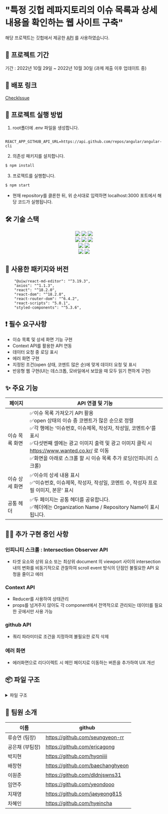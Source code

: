 # "특정 깃헙 레파지토리의 이슈 목록과 상세 내용을 확인하는 웹 사이트 구축"
해당 프로젝트는 깃헙에서 제공한 [API](https://api.github.com/repos/angular/angular-cli/issues) 를 사용하였습니다.

## 📅 프로젝트 기간

기간 : 2022년 10월 29일 ~ 2022년 10월 30일 (과제 제출 이후 업데이트 중)

## 🔗 배포 링크

[CheckIssue](http://team5-checkissue.s3-website.ap-northeast-2.amazonaws.com/)

## 🏁 프로젝트 실행 방법

1. root폴더에 .env 파일을 생성합니다.
```
  REACT_APP_GITHUB_API_URL=https://api.github.com/repos/angular/angular-cli
```
2. 의존성 패키지를 설치합니다.
```zsh
$ npm install
```
3. 프로젝트를 실행합니다.
```zsh
$ npm start
```


- 현재 repository를 클론한 뒤, 위 순서대로 입력하면 localhost:3000 포트에서 해당 코드가 실행됩니다.

## 🛠 기술 스택

<div align=center> 
  <img src="https://img.shields.io/badge/html5-E34F26?style=for-the-badge&logo=html5&logoColor=white"> 
  <img src="https://img.shields.io/badge/css-1572B6?style=for-the-badge&logo=css3&logoColor=white"> 
  <img src="https://img.shields.io/badge/javascript-F7DF1E?style=for-the-badge&logo=javascript&logoColor=black"> 
  <br>

  <img src="https://img.shields.io/badge/react-61DAFB?style=for-the-badge&logo=react&logoColor=black"> 
  <img src="https://img.shields.io/badge/axios-5A29E4?style=for-the-badge&logo=axios&logoColor=white"> 
  <img src="https://img.shields.io/badge/styled_components-DB7093?style=for-the-badge&logo=styled-components&logoColor=white"> 
  <br>
  
  <img src="https://img.shields.io/badge/vs_code-007ACC?style=for-the-badge&logo=visualstudiocode&logoColor=white">
  <img src="https://img.shields.io/badge/react_router_dom-CA4245?style=for-the-badge&logo=reactrouter&logoColor=white">
  <br>
  
  <img src="https://img.shields.io/badge/github-181717?style=for-the-badge&logo=github&logoColor=white">
  <img src="https://img.shields.io/badge/git-F05032?style=for-the-badge&logo=git&logoColor=white">
  <br>
</div>

## 🔰 사용한 패키지와 버전

```
    "@uiw/react-md-editor": "^3.19.3",
    "axios": "^1.1.3",
    "react": "^18.2.0",
    "react-dom": "^18.2.0",
    "react-router-dom": "^6.4.2",
    "react-scripts": "5.0.1",
    "styled-components": "^5.3.6",
```

## ❗️ 필수 요구사항

- 이슈 목록 및 상세 화면 기능 구현
- Context API를 활용한 API 연동
- 데이터 요청 중 로딩 표시
- 에러 화면 구현
- 지정된 조건(open 상태, 코멘트 많은 순)에 맞게 데이터 요청 및 표시
- 반응형 웹 구현(UI는 데스크톱, 모바일에서 보았을 때 모두 읽기 편하게 구현)

## ✨ 주요 기능

| 페이지             | API 연결 및 기능                                                                                                                                                                                                                                                                                     |
| ------------------ | ---------------------------------------------------------------------------------------------------------------------------------------------------------------------------------------------------------------------------------------------------------------------------------------------------- |
| 이슈 목록 화면 | ✅이슈 목록 가져오기 API 활용<br> ✅open 상태의 이슈 중 코멘트가 많은 순으로 정렬<br> ✅각 행에는 ‘이슈번호, 이슈제목, 작성자, 작성일, 코멘트수’를 표시<br>✅다섯번째 셀에는 광고 이미지 출력 및 광고 이미지 클릭 시 https://www.wanted.co.kr/ 로 이동<br>✅화면을 아래로 스크롤 할 시 이슈 목록 추가 로딩(인피니티 스크롤)<br> |
| 이슈 상세 화면        | ✅이슈의 상세 내용 표시<br>✅‘이슈번호, 이슈제목, 작성자, 작성일, 코멘트 수, 작성자 프로필 이미지, 본문' 표시<br>|
| 공통 헤더        | ✅두 페이지는 공통 헤더를 공유합니다.<br>✅헤더에는 Organization Name / Repository Name이 표시됩니다.<br>                                                                                                                                                 |  | 반응형 | ✅모바일<br>✅태블릿 <br>✅PC |


## 🧑‍💻 추가 구현 중인 사항

### 인피니티 스크롤 : Intersection Observer API
- 타겟 요소와 상위 요소 또는 최상위 document 의 viewport 사이의 intersection 내의 변화를 비동기적으로 관찰하여 scroll event 방식의 단점인 불필요한 API 요청을 줄이고 에러 

### Context API
- Reducer를 사용하여 상태관리
- props를 넘겨주지 않아도 각 component에서 전역적으로 관리되는 데이터를 필요한 곳에서만 사용 가능

### github API 
- 쿼리 파라미터로 조건을 지정하여 불필요한 로직 삭제

### 에러 화면
- 에러화면으로 리다이렉트 시 메인 페이지로 이동하는 버튼을 추가하여 UX 개선

## 📦 파일 구조

<details>
<summary>파일 구조</summary>
<div markdown="1">

```
📦src
 ┣ 📂apis
 ┃ ┣ 📜apis.js - api 모듈
 ┃ ┗ 📜instance.js - axios 인스턴스 생성
 ┣ 📂components
 ┃ ┣ 📂Detail
 ┃ ┃ ┣ 📜DetailFrame.jsx - DetailPage 레이아웃
 ┃ ┃ ┣ 📜IssueContent.jsx - Markdown 레이아웃
 ┃ ┃ ┗ 📜IssueInfo.jsx - Issue 상세 정보 
 ┃ ┣ 📂List
 ┃ ┃ ┣ 📜List.jsx - List 모듈
 ┃ ┃ ┗ 📜ListFrame.jsx - ListPage 목록 & 무한스크롤링  
 ┃ ┗ 📂shared
 ┃ ┃ ┣ 📜Advertisement.jsx - 광고 배너 컴포넌트
 ┃ ┃ ┣ 📜Error.jsx - 에러 컴포넌트
 ┃ ┃ ┣ 📜Header.jsx
 ┃ ┃ ┣ 📜NotFound.jsx - 에러 컴포넌트(404)
 ┃ ┃ ┗ 📜Spinner.jsx - 로딩 컴포넌트
 ┣ 📂context
 ┃ ┗ 📜IssueContext.jsx - ContextAPI store
 ┣ 📂pages
 ┃ ┣ 📜DetailPage.jsx 
 ┃ ┣ 📜ErrorPage.jsx
 ┃ ┣ 📜ListPage.jsx
 ┃ ┗ 📜NotFoundPage.jsx
 ┣ 📂styles
 ┃ ┗ 📜GlobalStyle.jsx - 전역 스타일
 ┣ 📜App.js
 ┣ 📜Router.jsx
 ┗ 📜index.js
 ```

</div>
</details>

  
## 👥 팀원 소개

| 이름        | github                           |
| --------------- |  -------------------------------- |
| 류승연 (팀장)   | https://github.com/seungyeon-rr  |
| 공은채 (부팀장) | https://github.com/ericagong     |
| 박지현          | https://github.com/hyoniiii      |
| 배창현          | https://github.com/baechanghyeon |
| 이원준          | https://github.com/dldnjswns31   |
| 임연주          | https://github.com/yeondooo      |
| 지재영          | https://github.com/jaeyeong815   |
| 차혜인          | https://github.com/hyeincha      |
